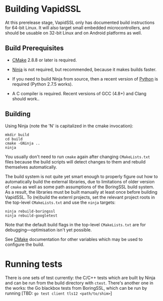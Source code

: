 # Building VapidSSL

At this prerelease stage, VapidSSL only has documented build instructions for
64-bit Linux.  It will also target small embedded microcontrollers, and should
be usuable on 32-bit Linux and on Android platforms as well.

## Build Prerequisites

  * [CMake](https://cmake.org/download/) 2.8.8 or later is required.

  *  [Ninja](https://ninja-build.org/) is not required, but recommended, because
    it makes builds faster.

  * If you need to build Ninja from source, then a recent version of
    [Python](https://www.python.org/downloads/) is required (Python 2.7.5 works).

  * A C compiler is required. Recent versions of GCC (4.8+) and Clang should
    work..

## Building

Using Ninja (note the 'N' is capitalized in the cmake invocation):

    mkdir build
    cd build
    cmake -GNinja ..
    ninja

You usually don't need to run `cmake` again after changing `CMakeLists.txt`
files because the build scripts will detect changes to them and rebuild
themselves automatically.

The build system is not quite yet smart enough to properly figure out how to
automatically build the external libraries, due to limitations of older version
of `cmake` as well as some path assumptions of the BoringSSL build system.  As a
result, the libraries must be built manually at least once before building
VapidSSL. To (re)build the externl projects, set the relevant project roots in
the top-level `CMakeLists.txt` and use the `ninja` targets:

    ninja rebuild-boringssl
    ninja rebuild-googletest

Note that the default build flags in the top-level `CMakeLists.txt` are for
debugging—optimisation isn't yet possible.

See [CMake](https://cmake.org/cmake/help/v3.4/manual/cmake-variables.7.html) documentation for other variables which may be used to configure the build.

# Running tests

There is one sets of test currently: the C/C++ tests which are built by Ninja
and can be run from the build directory with `ctest`.
There's another one in the works:  the Go blackbox tests from BoringSSL, which
can be run by running [TBD: `go test client tls12 <path/to/shim>`]
